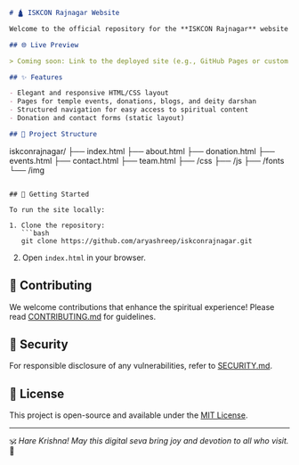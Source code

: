 ```markdown
# 🛕 ISKCON Rajnagar Website

Welcome to the official repository for the **ISKCON Rajnagar** website — a spiritual platform to share the teachings of Lord Krishna, temple events, and devotional resources with the global devotee community.

## 🌐 Live Preview

> Coming soon: Link to the deployed site (e.g., GitHub Pages or custom domain)

## ✨ Features

- Elegant and responsive HTML/CSS layout
- Pages for temple events, donations, blogs, and deity darshan
- Structured navigation for easy access to spiritual content
- Donation and contact forms (static layout)

## 📁 Project Structure

```
iskconrajnagar/
├── index.html
├── about.html
├── donation.html
├── events.html
├── contact.html
├── team.html
├── /css
├── /js
├── /fonts
└── /img
```

## 🚀 Getting Started

To run the site locally:

1. Clone the repository:
   ```bash
   git clone https://github.com/aryashreep/iskconrajnagar.git
   ```
2. Open `index.html` in your browser.

## 🤝 Contributing

We welcome contributions that enhance the spiritual experience! Please read [CONTRIBUTING.md](./CONTRIBUTING.md) for guidelines.

## 🔐 Security

For responsible disclosure of any vulnerabilities, refer to [SECURITY.md](./SECURITY.md).

## 📜 License

This project is open-source and available under the [MIT License](LICENSE).

---

🕉️ *Hare Krishna! May this digital seva bring joy and devotion to all who visit.* 🌸
```


